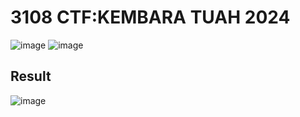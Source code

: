 # 3108 CTF:KEMBARA TUAH 2024

![image](https://github.com/user-attachments/assets/a9beac8e-fe2b-43a8-9cd7-6b3f72b83300)
![image](https://github.com/user-attachments/assets/395a7227-eb13-4e78-b160-7418a8c8ff61)

## Result
![image](https://github.com/user-attachments/assets/8e0ab577-2e94-47b2-912b-633527733b4d)


